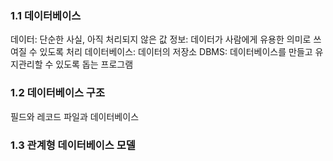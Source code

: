 ### 1.1 데이터베이스

데이터: 단순한 사실, 아직 처리되지 않은 값
정보: 데이터가 사람에게 유용한 의미로 쓰여질 수 있도록 처리
데이터베이스: 데이터의 저장소
DBMS: 데이터베이스를 만들고 유지관리할 수 있도록 돕는 프로그램

### 1.2 데이터베이스 구조
필드와 레코드
파일과 데이터베이스
### 1.3 관계형 데이터베이스 모델
